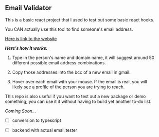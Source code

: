 ## Email Validator

This is a basic react project that I used to test out some basic react hooks.

You CAN actually use this tool to find someone's email address. 

[Here is link to the website](https://bidpivot.github.io/email-validator-react/)


***Here's how it works:***

1. Type in the person's name and domain name, it will suggest around 50 different possible email address combinations.

2.  Copy those addresses into the bcc of a new email in gmail.  

3.  Hover over each email with your mouse.  If the email is real, you will likely see a profile of the person you are trying to reach.

This repo is also useful if you want to test out a new package or demo something; you can use it it without having to build yet another to-do list.


*Coming Soon...*
- [ ] conversion to typescript
- [ ] backend with actual email tester 


